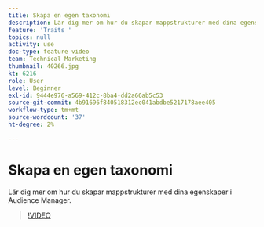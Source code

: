 ```yaml
---
title: Skapa en egen taxonomi
description: Lär dig mer om hur du skapar mappstrukturer med dina egenskaper i Audience Manager.
feature: 'Traits '
topics: null
activity: use
doc-type: feature video
team: Technical Marketing
thumbnail: 40266.jpg
kt: 6216
role: User
level: Beginner
exl-id: 9444e976-a569-412c-8ba4-dd2a66ab5c53
source-git-commit: 4b91696f840518312ec041abdbe5217178aee405
workflow-type: tm+mt
source-wordcount: '37'
ht-degree: 2%

---
```


# Skapa en egen taxonomi

Lär dig mer om hur du skapar mappstrukturer med dina egenskaper i Audience Manager.

>[!VIDEO](https://video.tv.adobe.com/v/40266/?quality=12&learn=on)
